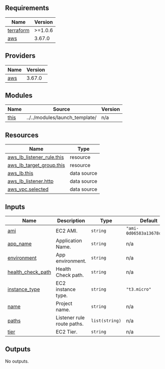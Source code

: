 <!-- BEGIN_TF_DOCS -->
## Requirements

| Name | Version |
|------|---------|
| <a name="requirement_terraform"></a> [terraform](#requirement\_terraform) | >=1.0.6 |
| <a name="requirement_aws"></a> [aws](#requirement\_aws) | 3.67.0 |

## Providers

| Name | Version |
|------|---------|
| <a name="provider_aws"></a> [aws](#provider\_aws) | 3.67.0 |

## Modules

| Name | Source | Version |
|------|--------|---------|
| <a name="module_this"></a> [this](#module\_this) | ../../modules/launch_template/ | n/a |

## Resources

| Name | Type |
|------|------|
| [aws_lb_listener_rule.this](https://registry.terraform.io/providers/hashicorp/aws/3.67.0/docs/resources/lb_listener_rule) | resource |
| [aws_lb_target_group.this](https://registry.terraform.io/providers/hashicorp/aws/3.67.0/docs/resources/lb_target_group) | resource |
| [aws_lb.this](https://registry.terraform.io/providers/hashicorp/aws/3.67.0/docs/data-sources/lb) | data source |
| [aws_lb_listener.http](https://registry.terraform.io/providers/hashicorp/aws/3.67.0/docs/data-sources/lb_listener) | data source |
| [aws_vpc.selected](https://registry.terraform.io/providers/hashicorp/aws/3.67.0/docs/data-sources/vpc) | data source |

## Inputs

| Name | Description | Type | Default | Required |
|------|-------------|------|---------|:--------:|
| <a name="input_ami"></a> [ami](#input\_ami) | EC2 AMI. | `string` | `"ami-0d06583a13678c938"` | no |
| <a name="input_app_name"></a> [app\_name](#input\_app\_name) | Application Name. | `string` | n/a | yes |
| <a name="input_environment"></a> [environment](#input\_environment) | App environment. | `string` | n/a | yes |
| <a name="input_health_check_path"></a> [health\_check\_path](#input\_health\_check\_path) | Health Check path. | `string` | n/a | yes |
| <a name="input_instance_type"></a> [instance\_type](#input\_instance\_type) | EC2 instance type. | `string` | `"t3.micro"` | no |
| <a name="input_name"></a> [name](#input\_name) | Project name. | `string` | n/a | yes |
| <a name="input_paths"></a> [paths](#input\_paths) | Listener rule route paths. | `list(string)` | n/a | yes |
| <a name="input_tier"></a> [tier](#input\_tier) | EC2 Tier. | `string` | n/a | yes |

## Outputs

No outputs.
<!-- END_TF_DOCS -->